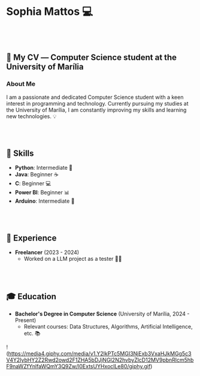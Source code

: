 # Sophia Mattos 💻

<br><br>

## 📄 My CV  ― Computer Science student at the University of Marília

### About Me
I am a passionate and dedicated Computer Science student with a keen interest in programming and technology. Currently pursuing my studies at the University of Marília, I am constantly improving my skills and learning new technologies. 💡

<br><br>

## 🔧 Skills

- __Python__: Intermediate 🐍
- __Java__: Beginner ☕
- __C__: Beginner 💻
- __Power BI__: Beginner 📊
- __Arduino__: Intermediate 🔌

<br><br>

## 💼 Experience
  
- **Freelancer** (2023 - 2024)
  - Worked on a LLM project as a tester 🧑‍💻

<br><br>

## 🎓 Education
- **Bachelor's Degree in Computer Science** (University of Marília, 2024 - Present)
  - Relevant courses: Data Structures, Algorithms, Artificial Intelligence, etc. 📚

!(https://media4.giphy.com/media/v1.Y2lkPTc5MGI3NjExb3VxaHJkMGg5c3V4Y2IybHY2Z2Rwd2owd2F1ZHA5bDJjNGI2N2hvbyZlcD12MV9pbnRlcm5hbF9naWZfYnlfaWQmY3Q9Zw/l0ExtsUYHxoclLe80/giphy.gif)
